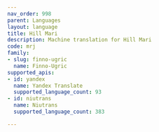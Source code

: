```yaml
---
nav_order: 998
parent: Languages
layout: language
title: Hill Mari
description: Machine translation for Hill Mari
code: mrj
family:
- slug: finno-ugric
  name: Finno-Ugric
supported_apis:
- id: yandex
  name: Yandex Translate
  supported_language_count: 93
- id: niutrans
  name: Niutrans
  supported_language_count: 383

---
```


